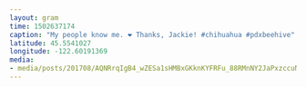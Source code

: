 ```yaml
---
layout: gram
time: 1502637174
caption: "My people know me. ❤️ Thanks, Jackie! #chihuahua #pdxbeehive"
latitude: 45.5541027
longitude: -122.60191369
media:
- media/posts/201708/AQNRrqIgB4_wZESa1sHMBxGKknKYFRFu_88RMnNY2JaPxzccuNO1yprekfw0XZ2fBO7iq81iIgWa5CzxAcpkXbdJhxY2G0b__IO7IdY_17870299849133176.mp4
---
```

